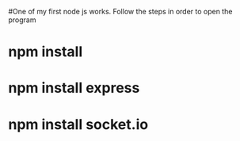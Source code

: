#One of my first node js works.
Follow the steps in order to open the program
# npm install
# npm install express
# npm install socket.io
